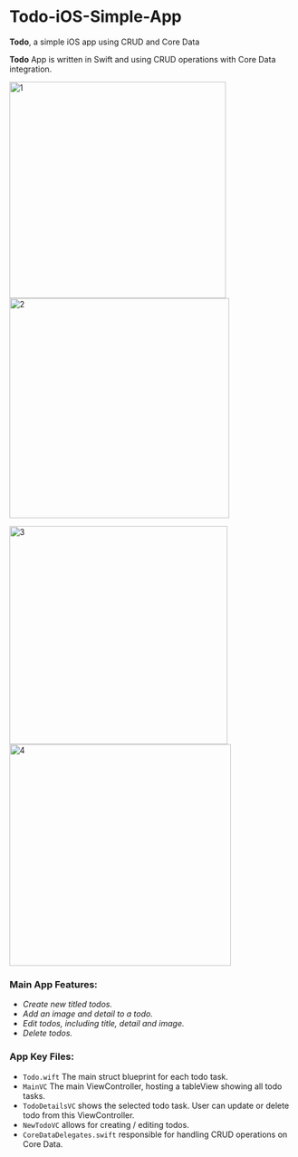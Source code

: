 # Todo-iOS-Simple-App
**Todo**, a simple iOS app using CRUD and Core Data

**Todo** App is written in Swift and using CRUD operations with Core Data integration.

<img width="382" alt="1" src="https://user-images.githubusercontent.com/76989642/145259890-5d566796-e470-4b69-a917-1007ac087dea.png">   <img width="388" alt="2" src="https://user-images.githubusercontent.com/76989642/145259919-b5301acd-342a-4bea-b10f-12105772ef10.png">

<img width="385" alt="3" src="https://user-images.githubusercontent.com/76989642/145259960-3f9f718d-1dbe-45d4-938d-e74dc13e96e5.png">   <img width="391" alt="4" src="https://user-images.githubusercontent.com/76989642/145259991-c27680be-efb1-47b0-9d56-94548fdb8712.png">





### Main App Features:
- *Create new titled todos.*
- *Add an image and detail to a todo.*
- *Edit todos, including title, detail and image.*
- *Delete todos.*


### App Key Files:
- `Todo.wift` The main struct blueprint for each todo task.
- `MainVC` The main ViewController, hosting a tableView showing all todo tasks.
- `TodoDetailsVC` shows the selected todo task. User can update or delete todo from this ViewController.
- `NewTodoVC` allows for creating / editing todos.
- `CoreDataDelegates.swift` responsible for handling CRUD operations on Core Data.

